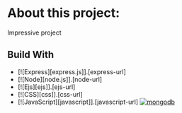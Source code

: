 # About this project:

Impressive project

## Build With

- [![Express][express.js]].[express-url]
- [![Node][node.js]].[node-url]
- [![Ejs][ejs]].[ejs-url]
- [![CSS][css]].[css-url]
- [![JavaScript][javascript]].[javascript-url]
  <a href="https://www.mongodb.com/docs/">
  <img src="https://img.shields.io/badge/MongoDB-%234ea94b.svg?style=for-the-badge&logo=mongodb&logoColor=white" alt="mongodb"/>
  </a>

<!-- MARKDOWN LINKS & IMAGES -->
<!-- https://www.markdownguide.org/basic-syntax/#reference-style-links -->

[mongodb]: (https://img.shields.io/badge/MongoDB-%234ea94b.svg?style=for-the-badge&logo=mongodb&logoColor=white)
[mongodb-url]: (https://www.mongodb.com/docs/)
